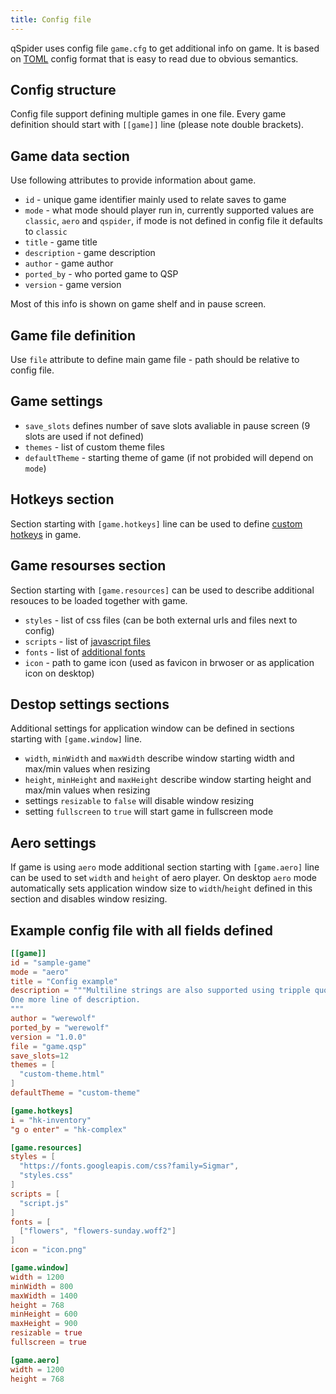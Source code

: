 ```yaml
---
title: Config file
---
```


qSpider uses config file `game.cfg` to get additional info on game.
It is based on [TOML](https://toml.io/en/) config format that is easy to read due to obvious semantics.

## Config structure

Config file support defining multiple games in one file.
Every game definition should start with `[[game]]` line (please note double brackets).

## Game data section

Use following attributes to provide information about game.

- `id` - unique game identifier mainly used to relate saves to game
- `mode` - what mode should player run in, currently supported values are `classic`, `aero` and `qspider`, if mode is not defined in config file it defaults to `classic`
- `title` - game title
- `description` - game description
- `author` - game author
- `ported_by` - who ported game to QSP
- `version` - game version

Most of this info is shown on game shelf and in pause screen.

## Game file definition

Use `file` attribute to define main game file - path should be relative to config file.

## Game settings

- `save_slots` defines number of save slots avaliable in pause screen (9 slots are used if not defined)
- `themes` - list of custom theme files
- `defaultTheme` - starting theme of game (if not probided will depend on `mode`)

## Hotkeys section

Section starting with `[game.hotkeys]` line can be used to define [custom hotkeys](game.hotkeys) in game.

## Game resourses section

Section starting with `[game.resources]` can be used to describe additional resouces to be loaded together with game.

- `styles` - list of css files (can be both external urls and files next to config)
- `scripts` - list of [javascript files](game.javascript)
- `fonts` - list of [additional fonts](game.fonts)
- `icon` - path to game icon (used as favicon in brwoser or as application icon on desktop)

## Destop settings sections

Additional settings for application window can be defined in sections starting with `[game.window]` line.

- `width`, `minWidth` and `maxWidth` describe window starting width and max/min values when resizing
- `height`, `minHeight` and `maxHeight` describe window starting height and max/min values when resizing
- settings `resizable` to `false` will disable window resizing
- setting `fullscreen` to `true` will start game in fullscreen mode

## Aero settings

If game is using `aero` mode additional section starting with `[game.aero]` line can be used to set `width` and `height` of aero player. On desktop `aero` mode automatically sets application window size to `width`/`height` defined in this section and disables window resizing.

## Example config file with all fields defined

```toml
[[game]]
id = "sample-game"
mode = "aero"
title = "Config example"
description = """Multiline strings are also supported using tripple quotes.
One more line of description.
"""
author = "werewolf"
ported_by = "werewolf"
version = "1.0.0"
file = "game.qsp"
save_slots=12
themes = [
  "custom-theme.html"
]
defaultTheme = "custom-theme"

[game.hotkeys]
i = "hk-inventory"
"g o enter" = "hk-complex"

[game.resources]
styles = [
  "https://fonts.googleapis.com/css?family=Sigmar",
  "styles.css"
]
scripts = [
  "script.js"
]
fonts = [
  ["flowers", "flowers-sunday.woff2"]
]
icon = "icon.png"

[game.window]
width = 1200
minWidth = 800
maxWidth = 1400
height = 768
minHeight = 600
maxHeight = 900
resizable = true
fullscreen = true

[game.aero]
width = 1200
height = 768
```
